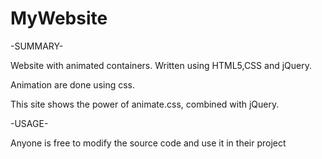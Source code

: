 MyWebsite
=========

-SUMMARY-

Website with animated containers. Written using HTML5,CSS and jQuery.

Animation are done using css.

This site shows the power of animate.css, combined with jQuery.

-USAGE-

Anyone is free to modify the source code and use it in their project





